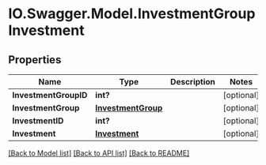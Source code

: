 # IO.Swagger.Model.InvestmentGroupInvestment
## Properties

Name | Type | Description | Notes
------------ | ------------- | ------------- | -------------
**InvestmentGroupID** | **int?** |  | [optional] 
**InvestmentGroup** | [**InvestmentGroup**](InvestmentGroup.md) |  | [optional] 
**InvestmentID** | **int?** |  | [optional] 
**Investment** | [**Investment**](Investment.md) |  | [optional] 

[[Back to Model list]](../README.md#documentation-for-models) [[Back to API list]](../README.md#documentation-for-api-endpoints) [[Back to README]](../README.md)

